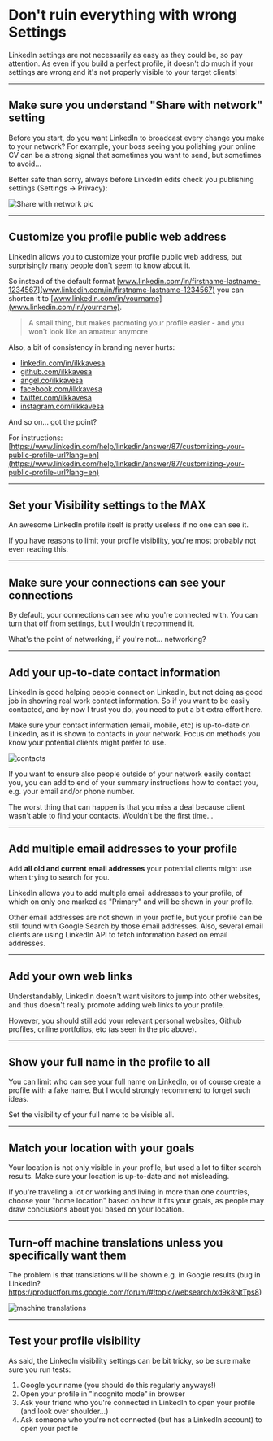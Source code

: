 # Don't ruin everything with wrong Settings

LinkedIn settings are not necessarily as easy as they could be, so pay attention. As even if you build a perfect profile, it doesn't do much if your settings are wrong and it's not properly visible to your target clients!

---

## Make sure you understand "Share with network" setting

Before you start, do you want LinkedIn to broadcast every change you make to your network? For example, your boss seeing you polishing your online CV can be a strong signal that sometimes you want to send, but sometimes to avoid...

Better safe than sorry, always before LinkedIn edits check you publishing settings (Settings -> Privacy):

![Share with network pic](pics/profile-edits.png)

---

## Customize you profile public web address

LinkedIn allows you to customize your profile public web address, but surprisingly many people don't seem to know about it.

So instead of the default format [www.linkedin.com/in/firstname-lastname-1234567](www.linkedin.com/in/firstname-lastname-1234567) you can shorten it to [www.linkedin.com/in/yourname](www.linkedin.com/in/yourname). 

> A small thing, but makes promoting your profile easier - and you won't look like an amateur anymore

Also, a bit of consistency in branding never hurts:

- [linkedin.com/in/ilkkavesa](https://linkedin.com/in/ilkkavesa)
- [github.com/ilkkavesa](https://github.com/ilkkavesa)
- [angel.co/ilkkavesa](https://angel.co/ilkkavesa)
- [facebook.com/ilkkavesa](https://facebook.com/ilkkavesa)
- [twitter.com/ilkkavesa](https://twitter.com/ilkkavesa)
- [instagram.com/ilkkavesa](https://www.instagram.com/ilkkavesa)

And so on... got the point?

For instructions:
[https://www.linkedin.com/help/linkedin/answer/87/customizing-your-public-profile-url?lang=en](https://www.linkedin.com/help/linkedin/answer/87/customizing-your-public-profile-url?lang=en)

---

## Set your Visibility settings to the MAX

An awesome LinkedIn profile itself is pretty useless if no one can see it.

If you have reasons to limit your profile visibility, you're most probably not even reading this.

---

## Make sure your connections can see your connections

By default, your connections can see who you're connected with. You can turn that off from settings, but I wouldn't recommend it.

What's the point of networking, if you're not... networking?

---

## Add your up-to-date contact information

LinkedIn is good helping people connect on LinkedIn, but not doing as good job in showing real work contact information. So if you want to be easily contacted, and by now I trust you do, you need to put a bit extra effort here.

Make sure your contact information (email, mobile, etc) is up-to-date on LinkedIn, as it is shown to contacts in your network. Focus on methods you know your potential clients might prefer to use.

![contacts](pics/contacts.png)

If you want to ensure also people outside of your network easily contact you, you can add to end of your summary instructions how to contact you, e.g. your email and/or phone number.

The worst thing that can happen is that you miss a deal because client wasn't able to find your contacts. Wouldn't be the first time...

---

## Add multiple email addresses to your profile

Add **all old and current email addresses** your potential clients might use when trying to search for you.

LinkedIn allows you to add multiple email addresses to your profile, of which on only one marked as "Primary" and will be shown in your profile.

Other email addresses are not shown in your profile, but your profile can be still found with Google Search by those email addresses. Also, several email clients are using LinkedIn API to fetch information based on email addresses.

---

## Add your own web links

Understandably, LinkedIn doesn't want visitors to jump into other websites, and thus doesn't really promote adding web links to your profile.

However, you should still add your relevant personal websites, Github profiles, online portfolios, etc (as seen in the pic above).

---

## Show your full name in the profile to all

You can limit who can see your full name on LinkedIn, or of course create a profile with a fake name. But I would strongly recommend to forget such ideas.

Set the visibility of your full name to be visible all.

---

## Match your location with your goals

Your location is not only visible in your profile, but used a lot to filter search results. Make sure your location is up-to-date and not misleading.

If you're traveling a lot or working and living in more than one countries, choose your "home location" based on how it fits your goals, as people may draw conclusions about you based on your location.

---

## Turn-off machine translations unless you specifically want them

The problem is that translations will be shown e.g. in Google results (bug in LinkedIn? https://productforums.google.com/forum/#!topic/websearch/xd9k8NtTps8)

![machine translations](pics/machine-translated.png)

---

## Test your profile visibility

As said, the LinkedIn visibility settings can be bit tricky, so be sure make sure you run tests:

1. Google your name (you should do this regularly anyways!)
2. Open your profile in "incognito mode" in browser
3. Ask your friend who you're connected in LinkedIn to open your profile (and look over shoulder...)
4. Ask someone who you're not connected (but has a LinkedIn account) to open your profile